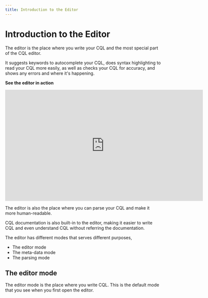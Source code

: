 ```yaml
---
title: Introduction to the Editor
---
```


# Introduction to the Editor

The editor is the place where you write your CQL and the most special part of the CQL editor.

It suggests keywords to autocomplete your CQL, does syntax highlighting to read your CQL more easily, as well as checks your CQL for accuracy, and shows any errors and where it's happening.

**See the editor in action**

<iframe title="vimeo-player" src="https://player.vimeo.com/video/1081104117?h=9155afde6f" width="640" height="360" frameborder="0" allowfullscreen></iframe>

The editor is also the place where you can parse your CQL and make it more human-readable.

CQL documentation is also built-in to the editor, making it easier to write CQL and even understand CQL without referring the documentation.

The editor has different modes that serves different purposes,

- The editor mode
- The meta-data mode
- The parsing mode

## The editor mode

The editor mode is the place where you write CQL. This is the default mode that you see when you first open the editor.
